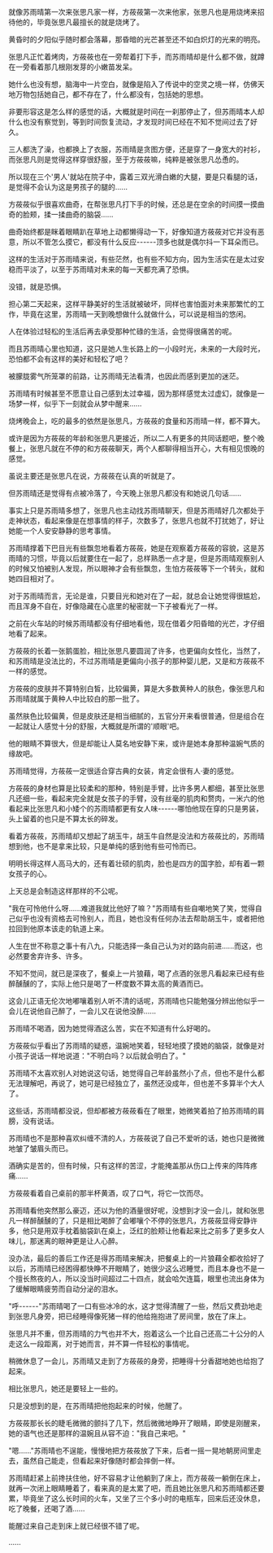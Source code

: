 <link rel="stylesheet" href="../../styles/text.css" />

就像苏雨晴第一次来张思凡家一样，方莜莜第一次来他家，张思凡也是用烧烤来招待他的，毕竟张思凡最擅长的就是烧烤了。

黄昏时的夕阳似乎随时都会落幕，那昏暗的光芒甚至还不如白炽灯的光来的明亮。

张思凡正忙着烤肉，方莜莜也在一旁帮着打下手，而苏雨晴却是什么都不做，就蹲在一旁看着那几根刚发芽的小嫩苗发呆。

她什么也没有想，脑海中一片空白，就像是陷入了传说中的空灵之境一样，仿佛天地万物包括她自己，都不存在了，什么都没有，包括她的思想。

非要形容这是怎么样的感觉的话，大概就是时间在一刹那停止了，但苏雨晴本人却什么也没有察觉到，等到时间恢复流动，才发现时间已经在不知不觉间过去了好久。

三人都洗了澡，也都换上了衣服，苏雨晴是贪图方便，还是穿了一身宽大的衬衫，而张思凡则是觉得这样穿很舒服，至于方莜莜嘛，纯粹是被张思凡怂恿的。

所以现在三个'男人'就站在院子中，露着三双光滑白嫩的大腿，要是只看腿的话，是觉得不会认为这是男孩子的腿的......

方莜莜似乎很喜欢曲奇，在帮张思凡打下手的时候，还总是在空余的时间摸一摸曲奇的脸颊，揉一揉曲奇的脑袋......

曲奇始终都是眯着眼睛趴在草地上动都懒得动一下，好像知道方莜莜对它并没有恶意，所以不管怎么摸它，都没有什么反应------顶多也就是偶尔抖一下耳朵而已。

这样的生活对于苏雨晴来说，有些茫然，也有些不知方向，因为生活实在是太过安稳而平淡了，以至于苏雨晴对未来的每一天都充满了恐惧。

没错，就是恐惧。

担心第二天起来，这样平静美好的生活就被破坏，同样也害怕面对未来那繁忙的工作，毕竟在这里，苏雨晴一天到晚想做什么就做什么，可以说是相当的悠闲。

人在体验过轻松的生活后再去承受那种忙碌的生活，会觉得很痛苦的呢。

而且苏雨晴心里也知道，这只是她人生长路上的一小段时光，未来的一大段时光，恐怕都不会有这样的美好和轻松了吧？

被朦胧雾气所笼罩的前路，让苏雨晴无法看清，也因此而感到更加的迷茫。

苏雨晴有时候甚至不愿意让自己感到太过幸福，因为那样感觉太过虚幻，就像是一场梦一样，似乎下一刻就会从梦中醒来......

烧烤晚会上，吃的最多的依然是张思凡，方莜莜的食量和苏雨晴一样，都不算大。

或许是因为方莜莜的年龄和张思凡更接近，所以二人有更多的共同话题吧，整个晚餐上，张思凡就在不停的和方莜莜聊天，两个人都聊得相当开心，大有相见恨晚的感觉。

虽说主要还是张思凡在说，方莜莜在认真的听就是了。

但苏雨晴还是觉得有点被冷落了，今天晚上张思凡都没有和她说几句话......

事实上只是苏雨晴多想了，张思凡也主动找苏雨晴聊天，但是苏雨晴好几次都处于走神状态，看起来像是在想事情的样子，次数多了，张思凡也就不打扰她了，好让她能一个人安安静静的思考事情。

苏雨晴撑着下巴目光有些飘忽地看着方莜莜，她是在观察着方莜莜的容貌，这是苏雨晴的习惯，毕竟以后就要住在一起了，总样熟悉一点才是，但是苏雨晴观察别人的时候又怕被别人发现，所以眼神才会有些飘忽，生怕方莜莜等下一个转头，就和她四目相对了。

对于苏雨晴而言，无论是谁，只要目光和她对在了一起，就总会让她觉得很尴尬，而且浑身不自在，好像隐藏在心底里的秘密就一下子被看光了一样。

之前在火车站的时候苏雨晴都没有仔细地看他，现在借着夕阳昏暗的光芒，才仔细地看了起来。

方莜莜的长着一张鹅蛋脸，相比张思凡要圆润了许多，也更偏向女性化，当然了，和苏雨晴是没法比的，不过苏雨晴是更偏向小孩子的那种婴儿肥，又是和方莜莜不一样的感觉。

方莜莜的皮肤并不算特别白皙，比较偏黄，算是大多数黄种人的肤色，像张思凡和苏雨晴就属于黄种人中比较白的那一批了。

虽然肤色比较偏黄，但是皮肤还是相当细腻的，五官分开来看很普通，但是组合在一起就让人感觉十分的舒服，大概就是所谓的'顺眼'吧。

他的眼睛不算很大，但是却能让人莫名地安静下来，或许是她本身那种温婉气质的缘故吧。

苏雨晴觉得，方莜莜一定很适合穿古典的女装，肯定会很有人·妻的感觉。

方莜莜的身材也算是比较柔和的那种，特别是手臂，比许多男人都细，甚至比张思凡还细一些，看起来完全就是女孩子的手臂，没有丝毫的肌肉和赘肉，一米六的他看起来比张思凡和小矮个的苏雨晴都更有女人味------哪怕他现在穿的只是男装，头上留着的也只是不算太长的碎发。

看着方莜莜，苏雨晴却又想起了胡玉牛，胡玉牛自然是没法和方莜莜比的，苏雨晴想到他，也不是拿来比较，只是单纯的感到他有些可怜而已。

明明长得这样人高马大的，还有着壮硕的肌肉，脸也是四方的国字脸，却有着一颗女孩子的心。

上天总是会制造这样那样的不公呢。

"我在可怜他什么呀......难道我就比他好了嘛？"苏雨晴有些自嘲地笑了笑，觉得自己似乎也没有资格去可怜别人，而且，她也没有任何办法去帮助胡玉牛，或者把他拉回到他原本该走的轨道上来。

人生在世不称意之事十有八九，只能选择一条自己认为对的路向前进......而这，也必然要舍弃许多、许多。

不知不觉间，就已是深夜了，餐桌上一片狼藉，喝了点酒的张思凡看起来已经有些醉醺醺的了，实际上他只是喝了一杯度数不算太高的黄酒而已。

这会儿正语无伦次地嘟嚷着别人听不清的话呢，苏雨晴也只能勉强分辨出他似乎一会儿在说他自己醉了，一会儿又在说他没醉......

苏雨晴不喝酒，因为她觉得酒这么苦，实在不知道有什么好喝的。

方莜莜似乎看出了苏雨晴的疑惑，温婉地笑着，轻轻地摸了摸她的脑袋，就像是对小孩子说话一样地说道："不明白吗？以后就会明白了。"

苏雨晴不太喜欢别人对她说这句话，她觉得自己年龄虽然小了点，但也不是什么都无法理解吧，再说了，她可是已经独立了，虽然还没成年，但也差不多算半个大人了。

这些话，苏雨晴都没说，但却都被方莜莜看在了眼里，她微笑着拍了拍苏雨晴的肩膀，没有说话。

苏雨晴也不是那种喜欢纠缠不清的人，方莜莜说了自己不爱听的话，她也只是微微地皱了皱眉头而已。

酒确实是苦的，但有时候，只有这样的苦涩，才能掩盖那从伤口上传来的阵阵疼痛......

方莜莜看着自己桌前的那半杯黄酒，叹了口气，将它一饮而尽。

苏雨晴看他突然那么豪迈，还以为他的酒量很好呢，没想到才没一会儿，就和张思凡一样醉醺醺的了，只是相比喝醉了会嘟嚷个不停的张思凡，方莜莜显得安静许多，他只是用双手枕着脑袋趴在桌上，泛红的脸颊让他看起来比之前多了更多女人味儿，那迷离的眼神更是让人心醉。

没办法，最后的善后工作还是得苏雨晴来解决，把餐桌上的一片狼藉全都收拾好了以后，苏雨晴已经困得都快睁不开眼睛了，她很少这么迟睡觉，而且本身也不是一个擅长熬夜的人，所以没当时间超过二十四点，就会哈欠连篇，眼里也流出身体为了缓解眼睛疲劳而自动分泌的泪水。

"呼------"苏雨晴喝了一口有些冰冷的水，这才觉得清醒了一些，然后又费劲地走到张思凡身旁，把已经睡得像死猪一样的他给拖抱进了房间里，放在了床上。

张思凡并不重，但苏雨晴的力气也并不大，抱着这么一个比自己还高二十公分的人走这么一段距离，对于她而言，并不算一件轻松的事情呢。

稍微休息了一会儿，苏雨晴又走到了方莜莜的身旁，把睡得十分香甜地她也给抱了起来。

相比张思凡，她还是要轻上一些的。

只是没想到的是，在苏雨晴把他抱起来的时候，他醒了。

方莜莜那长长的睫毛微微的颤抖了几下，然后微微地睁开了眼睛，即使是刚醒来，她的语气也还是那样的温婉且从容不迫："我自己来吧。"

"嗯......"苏雨晴也不逞能，慢慢地把方莜莜放了下来，后者一摇一晃地朝房间里走去，虽然自己能走，但看起来好像随时都会摔倒一样。

苏雨晴赶紧上前搀扶住他，好不容易才让他躺到了床上，而方莜莜一躺倒在床上，就再一次闭上眼睛睡着了，看来真的是太累了吧，而且她比张思凡和苏雨晴都还要累，毕竟坐了这么长时间的火车，又坐了三个多小时的电瓶车，回来后还没休息，吃了晚餐，还喝了酒......

能醒过来自己走到床上就已经很不错了呢。

......
